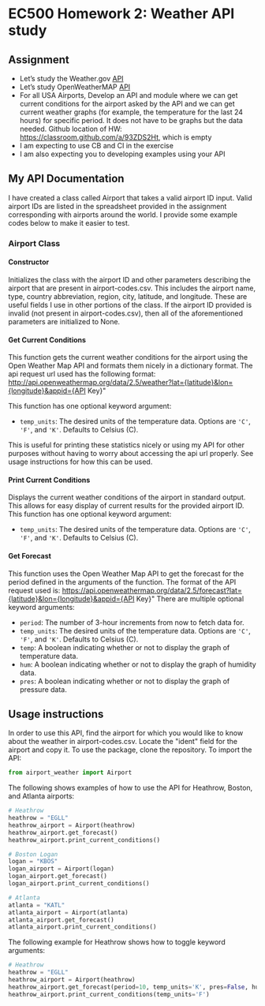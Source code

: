 # EC500 Homework 2: Weather API study

## Assignment
* Let’s study the Weather.gov [API](https://www.weather.gov/documentation/services-web-api)
* Let’s study OpenWeatherMAP [API](https://openweathermap.org/api)
* For all USA Airports, Develop an API and module where we can get current conditions for the airport asked by the API and we can get current weather graphs (for example, the temperature for the last 24 hours) for specific period.  It does not have to be graphs but the data needed.
Github location of HW:  https://classroom.github.com/a/93ZDS2Ht, which is empty
* I am expecting to use CB and CI in the exercise
* I am also expecting you to developing examples using your API

## My API Documentation
I have created a class called Airport that takes a valid airport ID input. Valid airport IDs are listed in the spreadsheet provided in the assignment corresponding with airports around the world. I provide some example codes below to make it easier to test.

### Airport Class ###

#### Constructor
Initializes the class with the airport ID and other parameters describing the airport that are present in airport-codes.csv. This includes the airport name, type, country abbreviation, region, city, latitude, and longitude. These are useful fields I use in other portions of the class. If the airport ID provided is invalid (not present in airport-codes.csv), then all of the aforementioned parameters are initialized to None.

#### Get Current Conditions
This function gets the current weather conditions for the airport using the Open Weather Map API and formats them nicely in a dictionary format. The api request url used has the following format:
http://api.openweathermap.org/data/2.5/weather?lat={latitude}&lon={longitude}&appid={API Key}"

This function has one optional keyword argument:
* `temp_units`: The desired units of the temperature data. Options are `'C'`, `'F'`, and `'K'`. Defaults to Celsius (C).

This is useful for printing these statistics nicely or using my API for other purposes without having to worry about accessing the api url properly. See usage instructions for how this can be used.

#### Print Current Conditions
Displays the current weather conditions of the airport in standard output. This allows for easy display of current results for the provided airport ID. This function has one optional keyword argument:
* `temp_units`: The desired units of the temperature data. Options are `'C'`, `'F'`, and `'K'`. Defaults to Celsius (C).

#### Get Forecast
This function uses the Open Weather Map API to get the forecast for the period defined in the arguments of the function. The format of the API request used is:
https://api.openweathermap.org/data/2.5/forecast?lat={latitude}&lon={longitude}&appid={API Key}"
There are multiple optional keyword arguments:
* `period`: The number of 3-hour increments from now to fetch data for.
* `temp_units`: The desired units of the temperature data. Options are `'C'`, `'F'`, and `'K'`. Defaults to Celsius (C).
* `temp`: A boolean indicating whether or not to display the graph of temperature data.
* `hum`: A boolean indicating whether or not to display the graph of humidity data.
* `pres`: A boolean indicating whether or not to display the graph of pressure data.


## Usage instructions
In order to use this API, find the airport for which you would like to know about the weather in airport-codes.csv. Locate the "ident" field for the airport and copy it. To use the package, clone the repository. To import the API:
```python
from airport_weather import Airport
```
The following shows examples of how to use the API for Heathrow, Boston, and Atlanta airports:
```python
# Heathrow
heathrow = "EGLL"
heathrow_airport = Airport(heathrow)
heathrow_airport.get_forecast()
heathrow_airport.print_current_conditions()

# Boston Logan
logan = "KBOS"
logan_airport = Airport(logan)
logan_airport.get_forecast()
logan_airport.print_current_conditions()

# Atlanta 
atlanta = "KATL"
atlanta_airport = Airport(atlanta)
atlanta_airport.get_forecast()
atlanta_airport.print_current_conditions()
```

The following example for Heathrow shows how to toggle keyword arguments:
```python
# Heathrow
heathrow = "EGLL"
heathrow_airport = Airport(heathrow)
heathrow_airport.get_forecast(period=10, temp_units='K', pres=False, hum=False)
heathrow_airport.print_current_conditions(temp_units='F')
```